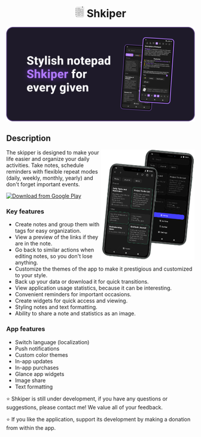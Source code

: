 <h1 align="center">
    <img src="./assets/icon-app.png"  width="25" />
    Shkiper
</h1>
<div align="center"> 
 <img src="./assets/banner.png" />
</div> 

## Description

<img src="./assets/phones.png" align="right" width="250" />

The skipper is designed to make your life easier and organize your daily activities. Take notes, schedule reminders with
flexible repeat modes (daily, weekly, monthly, yearly) and don't forget important events.

[<img src="https://play.google.com/intl/en_us/badges/images/generic/en_badge_web_generic.png" alt="Download from Google Play" height="80">](https://play.google.com/store/apps/details?id=com.jobik.shkiper)

### Key features

- Create notes and group them with tags for easy organization.
- View a preview of the links if they are in the note.
- Go back to similar actions when editing notes, so you don't lose anything.
- Customize the themes of the app to make it prestigious and customized to your style.
- Back up your data or download it for quick transitions.
- View application usage statistics, because it can be interesting.
- Convenient reminders for important occasions.
- Create widgets for quick access and viewing.
- Styling notes and text formatting.
- Ability to share a note and statistics as an image.

### App features

- Switch language (localization)
- Push notifications
- Custom color themes
- In-app updates
- In-app purchases
- Glance app widgets
- Image share
- Text formatting

<p> 
    ⭐ Shkiper is still under development, if you have any questions or suggestions, please contact me! We value all of your feedback.
</p>
<p>    
    ⭐ If you like the application, support its development by making a donation from within the app.
</p>
